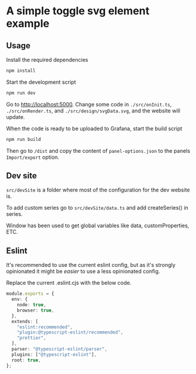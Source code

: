 # A simple toggle svg element example

## Usage

Install the required dependencies

```bash
npm install
```

Start the development script

```bash
npm run dev
```

Go to <http://localhost:5000>. Change some code in `./src/onInit.ts`, `./src/onRender.ts`, and `./src/design/svgData.svg`, and the website will update.

When the code is ready to be uploaded to Grafana, start the build script

```bash
npm run build
```

Then go to `/dist` and copy the content of `panel-options.json` to the panels `Import/export` option.

## Dev site

`src/devSite` is a folder where most of the configuration for the dev website is.

To add custom series go to `src/devSite/data.ts` and add createSeries() in series.

Window has been used to get global variables like data, customProperties, ETC.

## Eslint

It's recommended to use the current eslint config, but as it's strongly opinionated it might be _easier_ to use a less opinionated config.

Replace the current .eslint.cjs with the below code.

```ts
module.exports = {
  env: {
    node: true,
    browser: true,
  },
  extends: [
    "eslint:recommended",
    "plugin:@typescript-eslint/recommended",
    "prettier",
  ],
  parser: "@typescript-eslint/parser",
  plugins: ["@typescript-eslint"],
  root: true,
};
```
